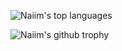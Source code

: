 ![Naiim's top languages](https://github-readme-stats.vercel.app/api/top-langs/?username=naiim-khaskhoussi&theme=blue-green)

![Naiim's github trophy](https://github-profile-trophy.vercel.app/?username=naiim-khaskhoussi&row=1)

